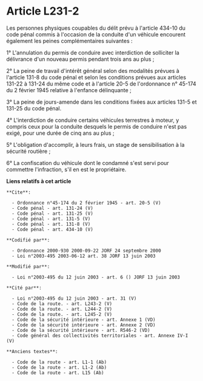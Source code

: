 # Article L231-2

Les personnes physiques coupables du délit prévu à l'article 434-10 du code pénal commis à l'occasion de la conduite d'un
véhicule encourent également les peines complémentaires suivantes :

1° L'annulation du permis de conduire avec interdiction de solliciter la délivrance d'un nouveau permis pendant trois ans au
plus ;

2° La peine de travail d'intérêt général selon des modalités prévues à l'article 131-8 du code pénal et selon les conditions
prévues aux articles 131-22 à 131-24 du même code et à l'article 20-5 de l'ordonnance n° 45-174 du 2 février 1945 relative à
l'enfance délinquante ;

3° La peine de jours-amende dans les conditions fixées aux articles 131-5 et 131-25 du code pénal.

4° L'interdiction de conduire certains véhicules terrestres à moteur, y compris ceux pour la conduite desquels le permis de
conduire n'est pas exigé, pour une durée de cinq ans au plus ;

5° L'obligation d'accomplir, à leurs frais, un stage de sensibilisation à la sécurité routière ;

6° La confiscation du véhicule dont le condamné s'est servi pour commettre l'infraction, s'il en est le propriétaire.

**Liens relatifs à cet article**

	**Cite**:

	  - Ordonnance n°45-174 du 2 février 1945 - art. 20-5 (V)
	  - Code pénal - art. 131-24 (V)
	  - Code pénal - art. 131-25 (V)
	  - Code pénal - art. 131-5 (V)
	  - Code pénal - art. 131-8 (V)
	  - Code pénal - art. 434-10 (V)

	**Codifié par**:

	  - Ordonnance 2000-930 2000-09-22 JORF 24 septembre 2000
	  - Loi n°2003-495 2003-06-12 art. 38 JORF 13 juin 2003

	**Modifié par**:

	  - Loi n°2003-495 du 12 juin 2003 - art. 6 () JORF 13 juin 2003

	**Cité par**:

	  - Loi n°2003-495 du 12 juin 2003 - art. 31 (V)
	  - Code de la route. - art. L243-2 (V)
	  - Code de la route. - art. L244-2 (V)
	  - Code de la route. - art. L245-2 (V)
	  - Code de la sécurité intérieure - art. Annexe 1 (VD)
	  - Code de la sécurité intérieure - art. Annexe 2 (VD)
	  - Code de la sécurité intérieure - art. R546-2 (VD)
	  - Code général des collectivités territoriales - art. Annexe IV-I (V)

	**Anciens textes**:

	  - Code de la route - art. L1-1 (Ab)
	  - Code de la route - art. L1-2 (Ab)
	  - Code de la route - art. L15 (Ab)
